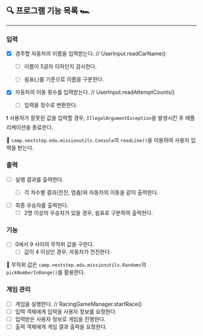 ## ️🔍 프로그램 기능 목록 🏎

---

### 입력 
- [x] 경주할 자동차의 이름을 입력받는다. // UserInput.readCarName()
  - [ ] 이름이 5글자 이하인지 검사한다.
  - [ ] 쉼표(,)를 기준으로 이름을 구분한다.  
  

- [x] 자동차의 이동 횟수를 입력받는다. // UserInput.readAttemptCounts()
  - [ ] 입력을 정수로 변환한다.


❗️ 사용자가 잘못된 값을 입력할 경우, `IllegalArgumentException`을 발생시킨 후 애플리케이션을 종료한다.  

📖 `camp.nextstep.edu.missionutils.Console`의 `readLine()`을 이용하여 사용자 입력을 받는다.


### 출력

- [ ] 실행 결과를 출력한다.  
  - [ ] 각 차수별 결과(전진, 멈춤)와 자동차의 이동을 같이 출력한다.  
  

- [ ] 최종 우승자를 출력한다. 
  - [ ] 2명 이상의 우승자가 있을 경우, 쉼표로 구분하여 출력한다.

### 기능
- [ ] 0에서 9 사이의 무작위 값을 구한다.
  - [ ] 값이 4 이상인 경우, 자동차가 전진한다.  

📖 무작위 값은 `camp.nextstep.edu.missionutils.Randoms`의 `pickNumberInRange()`를 활용한다.

### 게임 관리
- [ ] 게임을 실행한다. // RacingGameManager.startRace()
- [ ] 입력 객체에게 입력을 사용자 정보를 요청한다.
- [ ] 입력받은 사용자 정보로 게임을 진행한다.
- [ ] 출력 객체에게 게임 결과 출력을 요청한다.
